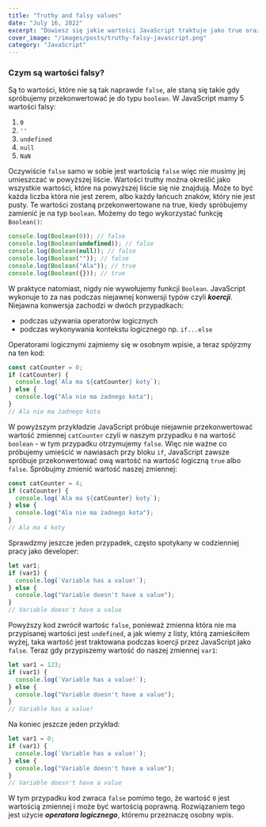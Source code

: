 ```yaml
---
title: "Truthy and falsy values"
date: "July 16, 2022"
excerpt: "Dowiesz się jakie wartości JavaScript traktuje jako true oraz false"
cover_image: "/images/posts/truthy-falsy-javascript.png"
category: "JavaScript"
---
```


### Czym są wartości falsy?

Są to wartości, które nie są tak naprawde `false`, ale staną się takie gdy spróbujemy przekonwertować je do typu `boolean`. W JavaScript mamy 5 wartości falsy:

1. `0`
2. `''`
3. `undefined`
4. `null`
5. `NaN`

Oczywiście `false` samo w sobie jest wartością `false` więc nie musimy jej umieszczać w powyższej liście. Wartości truthy można określić jako wszystkie wartości, które na powyższej liście się nie znajdują. Może to być każda liczba która nie jest zerem, albo każdy łańcuch znaków, który nie jest pusty. Te wartości zostaną przekonwertowane na true, kiedy spróbujemy zamienić je na typ `boolean`. Możemy do tego wykorzystać funkcję `Boolean()`:

```js
console.log(Boolean(0)); // false
console.log(Boolean(undefined)); // false
console.log(Boolean(null)); // false
console.log(Boolean("")); // false
console.log(Boolean("Ala")); // true
console.log(Boolean({})); // true
```

W praktyce natomiast, nigdy nie wywołujemy funkcji `Boolean`. JavaScript wykonuje to za nas podczas niejawnej konwersji typów czyli **_koercji_**. Niejawna konwersja zachodzi w dwóch przypadkach:

- podczas używania operatorów logicznych
- podczas wykonywania kontekstu logicznego np. `if...else`

Operatorami logicznymi zajmiemy się w osobnym wpisie, a teraz spójrzmy na ten kod:

```js
const catCounter = 0;
if (catCounter) {
  console.log(`Ala ma ${catCounter} koty`);
} else {
  console.log("Ala nie ma żadnego kota");
}
// Ala nie ma żadnego kota
```

W powyższym przykładzie JavaScript próbuje niejawnie przekonwertować wartość zmiennej `catCounter` czyli w naszym przypadku `0` na wartość `boolean` - w tym przypadku otrzymujemy `false`. Więc nie ważne co próbujemy umieścić w nawiasach przy bloku `if`, JavaScript zawsze spróbuje przekonwertować ową wartość na wartość logiczną `true` albo `false`. Spróbujmy zmienić wartość naszej zmiennej:

```js
const catCounter = 4;
if (catCounter) {
  console.log(`Ala ma ${catCounter} koty`);
} else {
  console.log("Ala nie ma żadnego kota");
}
// Ala ma 4 koty
```

Sprawdzmy jeszcze jeden przypadek, często spotykany w codzienniej pracy jako developer:

```js
let var1;
if (var1) {
  console.log(`Variable has a value!`);
} else {
  console.log("Variable doesn't have a value");
}
// Variable doesn't have a value
```

Powyższy kod zwrócił wartośc `false`, ponieważ zmienna która nie ma przypisanej wartości jest `undefined`, a jak wiemy z listy, którą zamieściłem wyżej, taka wartość jest traktowana podczas koercji przez JavaScript jako `false`. Teraz gdy przypiszemy wartość do naszej zmiennej `var1`:

```js
let var1 = 123;
if (var1) {
  console.log(`Variable has a value!`);
} else {
  console.log("Variable doesn't have a value");
}
// Variable has a value!
```

Na koniec jeszcze jeden przykład:

```js
let var1 = 0;
if (var1) {
  console.log(`Variable has a value!`);
} else {
  console.log("Variable doesn't have a value");
}
// Variable doesn't have a value
```

W tym przypadku kod zwraca `false` pomimo tego, że wartość `0` jest wartością zmiennej i może być wartością poprawną. Rozwiązaniem tego jest użycie **_operatora logicznego_**, któremu przeznaczę osobny wpis.
